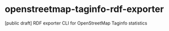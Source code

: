 # openstreetmap-taginfo-rdf-exporter
[public draft] RDF exporter CLI for OpenStreetMap Taginfo statistics
